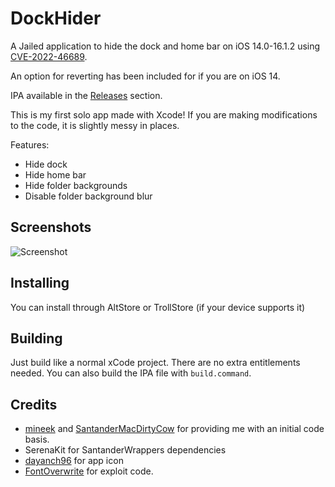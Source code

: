 # DockHider
A Jailed application to hide the dock and home bar on iOS 14.0-16.1.2 using [CVE-2022-46689](https://support.apple.com/en-us/HT213530).

An option for reverting has been included for if you are on iOS 14.

IPA available in the [Releases](https://github.com/leminlimez/DockHider/releases) section.

This is my first solo app made with Xcode! If you are making modifications to the code, it is slightly messy in places.

Features:
- Hide dock
- Hide home bar
- Hide folder backgrounds
- Disable folder background blur

## Screenshots
![Screenshot](https://i.imgur.com/n7mzG1Y.png)

## Installing
You can install through AltStore or TrollStore (if your device supports it)

## Building
Just build like a normal xCode project. There are no extra entitlements needed. You can also build the IPA file with `build.command`.

## Credits
- [mineek](https://twitter.com/mineekdev) and [SantanderMacDirtyCow](https://github.com/mineek/SantanderMacDirtyCow) for providing me with an initial code basis.
- SerenaKit for SantanderWrappers dependencies
- [dayanch96](https://www.reddit.com/user/dayanch96/) for app icon
- [FontOverwrite](https://github.com/ginsudev/WDBFontOverwrite) for exploit code.
